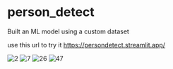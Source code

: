 # person_detect
Built an ML model using a custom dataset 

use this url to try it 
https://persondetect.streamlit.app/

![2](https://github.com/user-attachments/assets/69e28917-db64-4951-9c34-12723ba16193)
![7](https://github.com/user-attachments/assets/ecfece1e-c53a-417f-8bd0-5fe7141c2640)
![26](https://github.com/user-attachments/assets/4974ce4b-356e-4503-af8a-afcff31c8827)
![47](https://github.com/user-attachments/assets/74d55149-ab29-4238-9433-8fc34ca7305f)

